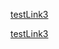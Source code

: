 [testLink3](www.skylanders)





[testLink3](https://www.walmart.com/browse/video-games/skylanders/2636_1093225?irgwc=1&sourceid=imp_S8eWZGQkYxyIR5E2d%3A2cd0vRUkGXc2SRLU9o1I0&veh=aff&wmlspartner=imp_2003851&clickid=S8eWZGQkYxyIR5E2d%3A2cd0vRUkGXc2SRLU9o1I0&sharedid=EdgeBingFlow&affiliates_ad_id=566719&campaign_id=9383)
